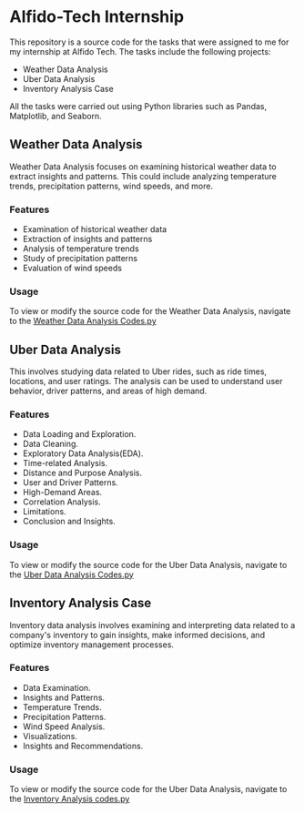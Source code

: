 # Alfido-Tech Internship
 This repository is a source code for the tasks that were assigned to me for my internship at Alfido Tech. The tasks include the following projects:
 - Weather Data Analysis
 - Uber Data Analysis
 - Inventory Analysis Case
   
 All the tasks were carried out using Python libraries such as Pandas, Matplotlib, and Seaborn.

## Weather Data Analysis 
Weather Data Analysis focuses on examining historical weather data to extract insights and patterns. This could include analyzing temperature trends, precipitation patterns, wind
speeds, and more. 

### Features 
- Examination of historical weather data
- Extraction of insights and patterns
- Analysis of temperature trends
- Study of precipitation patterns
- Evaluation of wind speeds

### Usage
To view or modify the source code for the Weather Data Analysis, navigate to the [Weather Data Analysis Codes.py](https://github.com/Boseh-coder/Alfido-Tech-Internship/blob/d2751159141362eefebbf3032d387fa9cc398c58/Weather%20Data%20Analysis%20Codes.py)


## Uber Data Analysis
This involves studying data related to Uber rides, such as ride times, locations, and user ratings. The analysis can be used to understand user behavior, driver patterns, and areas of high demand.

### Features
- Data Loading and Exploration.
- Data Cleaning.
- Exploratory Data Analysis(EDA).
- Time-related Analysis.
- Distance and Purpose Analysis.
- User and Driver Patterns.
- High-Demand Areas.
- Correlation Analysis.
- Limitations.
- Conclusion and Insights.

### Usage
To view or modify the source code for the Uber Data Analysis, navigate to the [Uber Data Analysis Codes.py](https://github.com/Boseh-coder/Alfido-Tech-Internship/blob/d09e8145fe613b4340af4d3208a88187c2388628/Uber%20Data%20Analysis%20codes.py)

## Inventory Analysis Case
Inventory data analysis involves examining and interpreting data related to a company's inventory to gain insights, make informed decisions, and optimize inventory management processes.

### Features

- Data Examination.
- Insights and Patterns.
- Temperature Trends.
- Precipitation Patterns.
- Wind Speed Analysis.
- Visualizations.
- Insights and Recommendations.
  
### Usage
To view or modify the source code for the Uber Data Analysis, navigate to the [Inventory Analysis codes.py](https://github.com/Boseh-coder/Alfido-Tech-Internship/blob/f92c16fbc0ee0cecc7f02aabb956d13c0fc88fcd/Inventory%20Analysis%20Codes.py)




